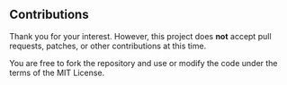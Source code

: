 ## Contributions

Thank you for your interest. However, this project does **not** accept pull requests, 
patches, or other contributions at this time.

You are free to fork the repository and use or modify the code under the terms of 
the MIT License.
